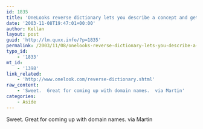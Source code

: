 ```yaml
---
id: 1835
title: 'OneLooks reverse dictionary lets you describe a concept and get back a list of words and phrases related to that concept.'
date: '2003-11-08T19:47:01+00:00'
author: Kellan
layout: post
guid: 'http://lm.quxx.info/?p=1835'
permalink: /2003/11/08/onelooks-reverse-dictionary-lets-you-describe-a-concept-and-get-back-a-list-of-words-and-phrases-related-to-that-concept/
typo_id:
    - '1833'
mt_id:
    - '1398'
link_related:
    - 'http://www.onelook.com/reverse-dictionary.shtml'
raw_content:
    - 'Sweet.  Great for coming up with domain names.  via Martin'
categories:
    - Aside
---
```


Sweet. Great for coming up with domain names. via Martin